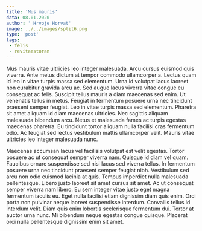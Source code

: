 ```yaml
---
title: 'Mus mauris'
data: 08.01.2020
author: ' Hrvoje Horvat'
image: ../../images/split6.png
type: 'post'
tags:
 - felis
 - revitaestoran
---
```

Mus mauris vitae ultricies leo integer malesuada. Arcu cursus euismod quis viverra. Ante metus dictum at tempor commodo ullamcorper a. Lectus quam id leo in vitae turpis massa sed elementum. Urna id volutpat lacus laoreet non curabitur gravida arcu ac. Sed augue lacus viverra vitae congue eu consequat ac felis. Suscipit tellus mauris a diam maecenas sed enim. Ut venenatis tellus in metus. Feugiat in fermentum posuere urna nec tincidunt praesent semper feugiat. Leo in vitae turpis massa sed elementum. Pharetra sit amet aliquam id diam maecenas ultricies. Nec sagittis aliquam malesuada bibendum arcu. Netus et malesuada fames ac turpis egestas maecenas pharetra. Eu tincidunt tortor aliquam nulla facilisi cras fermentum odio. Ac feugiat sed lectus vestibulum mattis ullamcorper velit. Mauris vitae ultricies leo integer malesuada nunc.

Maecenas accumsan lacus vel facilisis volutpat est velit egestas. Tortor posuere ac ut consequat semper viverra nam. Quisque id diam vel quam. Faucibus ornare suspendisse sed nisi lacus sed viverra tellus. In fermentum posuere urna nec tincidunt praesent semper feugiat nibh. Vestibulum sed arcu non odio euismod lacinia at quis. Tempus imperdiet nulla malesuada pellentesque. Libero justo laoreet sit amet cursus sit amet. Ac ut consequat semper viverra nam libero. Eu sem integer vitae justo eget magna fermentum iaculis eu. Eget nulla facilisi etiam dignissim diam quis enim. Orci porta non pulvinar neque laoreet suspendisse interdum. Convallis tellus id interdum velit. Diam quis enim lobortis scelerisque fermentum dui. Tortor at auctor urna nunc. Mi bibendum neque egestas congue quisque. Placerat orci nulla pellentesque dignissim enim sit amet.
